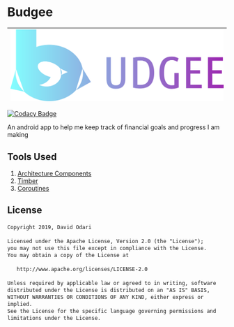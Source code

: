 # Budgee
|![Budgee banner](art/official_budgee_banner.png)|
|:--:|

[![Codacy Badge](https://api.codacy.com/project/badge/Grade/6b8d4b3c474b41f6bf8004d6704e3fc6)](https://www.codacy.com?utm_source=github.com&amp;utm_medium=referral&amp;utm_content=Davidodari/Budgee&amp;utm_campaign=Badge_Grade)

An android app to help me keep track of financial goals and progress I am making

## Tools Used

1. [Architecture Components](https://developer.android.com/topic/libraries/architecture)
2. [Timber](https://github.com/JakeWharton/timber)
3. [Coroutines](https://kotlinlang.org/docs/reference/coroutines-overview.html)

## License

```
Copyright 2019, David Odari

Licensed under the Apache License, Version 2.0 (the "License");
you may not use this file except in compliance with the License.
You may obtain a copy of the License at

   http://www.apache.org/licenses/LICENSE-2.0

Unless required by applicable law or agreed to in writing, software
distributed under the License is distributed on an "AS IS" BASIS,
WITHOUT WARRANTIES OR CONDITIONS OF ANY KIND, either express or implied.
See the License for the specific language governing permissions and
limitations under the License.
```
